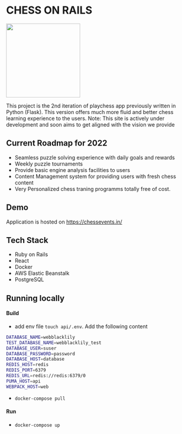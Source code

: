 # CHESS ON RAILS
<img src="https://elasticbeanstalk-ap-south-1-707854657814.s3.ap-south-1.amazonaws.com/assets/chess-on-rails-cover.png" height="200px" />

This project is the 2nd iteration of playchess app previously written in Python (Flask).
This version offers much more fluid and better chess learning experience to the users.
Note: This site is actively under development and soon aims to get aligned with the vision we provide

## Current Roadmap for 2022
- Seamless puzzle solving experience with daily goals and rewards
- Weekly puzzle tournaments
- Provide basic engine analysis facilities to users
- Content Management system for providing users with fresh chess content
- Very Personalized chess traning programms totally free of cost.

## Demo
Application is hosted on
https://chessevents.in/

## Tech Stack
- Ruby on Rails
- React
- Docker
- AWS Elastic Beanstalk
- PostgreSQL

## Running locally
#### Build
- add env file `touch api/.env`. Add the following content

```bash
DATABASE_NAME=webblacklily
TEST_DATABASE_NAME=webblacklily_test
DATABASE_USER=suser
DATABASE_PASSWORD=password
DATABASE_HOST=database
REDIS_HOST=redis
REDIS_PORT=6379
REDIS_URL=redis://redis:6379/0
PUMA_HOST=api
WEBPACK_HOST=web
```

- `docker-compose pull`

#### Run
- `docker-compose up`
